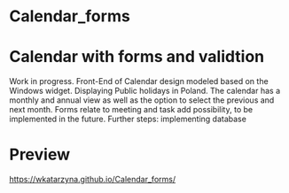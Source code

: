 # Calendar_forms
# Calendar with forms and validtion
Work in progress.
Front-End of Calendar design modeled based on the Windows widget. Displaying Public holidays in Poland. 
The calendar has a monthly and annual view as well as the option to select the previous and next month.
Forms relate to meeting and task add possibility, to be implemented in the future. 
Further steps: implementing database
# Preview
https://wkatarzyna.github.io/Calendar_forms/



